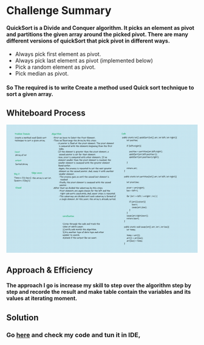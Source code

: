 # Challenge Summary
#### QuickSort is a Divide and Conquer algorithm. It picks an element as pivot and partitions the given array around the picked pivot. There are many different versions of quickSort that pick pivot in different ways.

- Always pick first element as pivot.
- Always pick last element as pivot (implemented below)
- Pick a random element as pivot.
- Pick median as pivot.
#### So The required is to write Create a method used Quick sort technique to sort a given array.



## Whiteboard Process
![wb](../Assert/Challenge28(1).png)



## Approach & Efficiency
#### The approach I go is increase my skill to step over the algorithm step by step and recorde the result and make table contain the variables and its values at iterating moment.

## Solution
### Go [here](src/main/java/CodeChallenges/Challenge28/App.java) and check my code and tun it in IDE,
